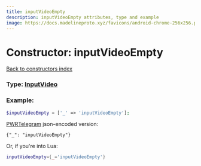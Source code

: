 ```yaml
---
title: inputVideoEmpty
description: inputVideoEmpty attributes, type and example
image: https://docs.madelineproto.xyz/favicons/android-chrome-256x256.png
---
```

# Constructor: inputVideoEmpty  
[Back to constructors index](index.md)






### Type: [InputVideo](../types/InputVideo.md)


### Example:

```php
$inputVideoEmpty = ['_' => 'inputVideoEmpty'];
```  

[PWRTelegram](https://pwrtelegram.xyz) json-encoded version:

```
{"_": "inputVideoEmpty"}
```


Or, if you're into Lua:

```lua
inputVideoEmpty={_='inputVideoEmpty'}

```


